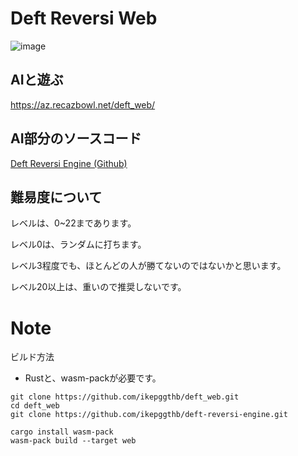 # Deft Reversi Web
![image](https://github.com/ikepggthb/deft_web/assets/61868325/4c8cfa95-0b81-42c8-b24c-cb7c4855c0a1)

## AIと遊ぶ
https://az.recazbowl.net/deft_web/

## AI部分のソースコード
[Deft Reversi Engine (Github)](https://github.com/ikepggthb/deft-reversi-engine)

## 難易度について

レベルは、0~22まであります。

レベル0は、ランダムに打ちます。

レベル3程度でも、ほとんどの人が勝てないのではないかと思います。

レベル20以上は、重いので推奨しないです。

# Note

ビルド方法

- Rustと、wasm-packが必要です。

```
git clone https://github.com/ikepggthb/deft_web.git
cd deft_web
git clone https://github.com/ikepggthb/deft-reversi-engine.git

cargo install wasm-pack
wasm-pack build --target web
```
